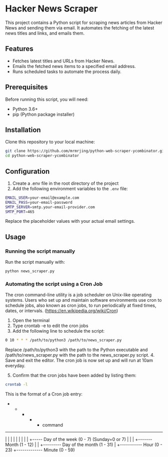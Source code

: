 # Hacker News Scraper

This project contains a Python script for scraping news articles from Hacker News and sending them via email. It automates the fetching of the latest news titles and links, and emails them. 

## Features

- Fetches latest titles and URLs from Hacker News.
- Emails the fetched news items to a specified email address.
- Runs scheduled tasks to automate the process daily.

## Prerequisites

Before running this script, you will need:

- Python 3.6+
- pip (Python package installer)

## Installation

Clone this repository to your local machine:

```bash
git clone https://github.com/mrmrjing/python-web-scraper-ycombinator.git
cd python-web-scraper-ycombinator
``` 

## Configuration
1. Create a .env file in the root directory of the project 
2. Add the following environment variables to the `.env` file: 
```bash
EMAIL_USER=your-email@example.com
EMAIL_PASS=your-email-password
SMTP_SERVER=smtp.your-email-provider.com
SMTP_PORT=465
```
Replace the placeholder values with your actual email settings.

## Usage 
### Running the script manually 
Run the script manually with: 
```bash
python news_scraper.py
``` 

### Automating the script using a Cron Job  
The cron command-line utility is a job scheduler on Unix-like operating systems. Users who set up and maintain software environments use cron to schedule jobs, also known as cron jobs, to run periodically at fixed times, dates, or intervals. (https://en.wikipedia.org/wiki/Cron)

1. Open the terminal 
2. Type crontab -e to edit the cron jobs 
3. Add the following line to schedule the script: 
```bash
0 10 * * * /path/to/python3 /path/to/news_scraper.py
```
Replace /path/to/python3 with the path to the Python executable and /path/to/news_scraper.py with the path to the news_scraper.py script.
4. Save and exit the editor. The cron job is now set up and will run at 10am everyday. 

5. Confirm that the cron jobs have been added by listing them: 
```bash
crontab -l
```
 
This is the format of a Cron job entry: 
* * * * * command
- - - - -
| | | | |
| | | | +----- Day of the week (0 - 7) (Sunday=0 or 7)
| | | +------- Month (1 - 12)
| | +--------- Day of the month (1 - 31)
| +----------- Hour (0 - 23)
+------------- Minute (0 - 59)
